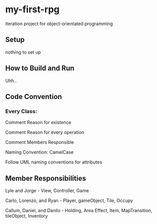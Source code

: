# my-first-rpg

iteration project for object-orientated programming

## Setup

nothing to set up

## How to Build and Run

Uhh..

## Code Convention

### Every Class:

  Comment Reason for existence
  
  Comment Reason for every operation
  
  Comment Members Responsible
  
  Naming Convention: CamelCase
  
  Follow UML naming conventions for attributes
  
## Member Responsibilities

  Lyle and Jorge - View, Controller, Game
  
  Carlo, Lorenzo, and Ryan - Player, gameObject, Tile, Occupy
  
  Callum, Daniel, and Danilo - Holding, Area Effect, Item, MapTransition, tileObject, Inventory
